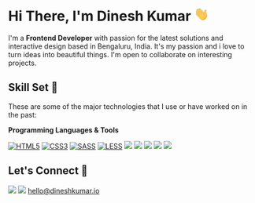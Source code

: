 
<h1>Hi There, I'm Dinesh Kumar <img  src="https://raw.githubusercontent.com/ABSphreak/ABSphreak/master/gifs/Hi.gif" width="30px"></h1>

I'm a **Frontend Developer** with passion for the latest solutions and interactive design based in Bengaluru, India. It's my passion and i love to turn ideas into beautiful things. I'm open to collaborate on interesting projects.

## Skill Set :muscle:

These are some of the major technologies that I use or have worked on in the past:

**Programming Languages & Tools**

<a href="#"><img src="https://cdn0.iconfinder.com/data/icons/long-shadow-web-icons/512/html-512.png" width="40" alt="HTML5"></a>
<a href="#"><img src="https://cdn0.iconfinder.com/data/icons/long-shadow-web-icons/512/css-512.png" width="40" alt="CSS3"></a>
<a href="#"><img src="https://cdn0.iconfinder.com/data/icons/long-shadow-web-icons/512/sass-512.png" width="40" alt="SASS"></a>
<a href="#"><img src="https://cdn0.iconfinder.com/data/icons/long-shadow-web-icons/512/less-512.png" width="40" alt="LESS"></a>
<a href="#"><img src="https://cdn0.iconfinder.com/data/icons/long-shadow-web-icons/512/boostrap-512.png" width="40"></a>
<a href="#"><img src="https://cdn1.iconfinder.com/data/icons/programing-development-8/24/java_script_logo-512.png" width="40"></a>
<a href="#"><img src="https://cdn0.iconfinder.com/data/icons/logos-brands-in-colors/128/react-512.png" width="40"></a>
<a href="#"><img src="https://cdn4.iconfinder.com/data/icons/logos-and-brands/512/367_Vuejs_logo-512.png" width="40"></a>
<a href="#"><img src="https://cdn0.iconfinder.com/data/icons/long-shadow-web-icons/512/jquery-512.png" width="40"></a>



## Let's Connect :handshake:

<a href="https://www.dineshkumar.io/"><img src="https://cdn3.iconfinder.com/data/icons/scenarium-vol-19/128/019_003_world_web_network_www-512.png" width="40"></a>
<a href="https://www.linkedin.com/in/dineshk8/"><img src="https://cdn2.iconfinder.com/data/icons/social-media-2285/512/1_Linkedin_unofficial_colored_svg-128.png" width="40"></a>
hello@dineshkumar.io

